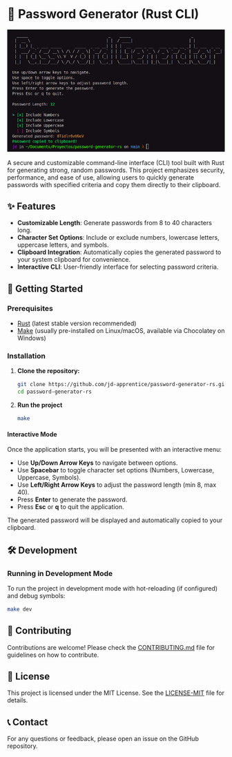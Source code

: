 # 🔐 Password Generator (Rust CLI)

![wallpaper](assets/image.png)

A secure and customizable command-line interface (CLI) tool built with Rust for generating strong, random passwords. This project emphasizes security, performance, and ease of use, allowing users to quickly generate passwords with specified criteria and copy them directly to their clipboard.

## ✨ Features

- **Customizable Length**: Generate passwords from 8 to 40 characters long.
- **Character Set Options**: Include or exclude numbers, lowercase letters, uppercase letters, and symbols.
- **Clipboard Integration**: Automatically copies the generated password to your system clipboard for convenience.
- **Interactive CLI**: User-friendly interface for selecting password criteria.

## 🚀 Getting Started

### Prerequisites

- [Rust](https://www.rust-lang.org/tools/install) (latest stable version recommended)
- [Make](https://www.gnu.org/software/make/) (usually pre-installed on Linux/macOS, available via Chocolatey on Windows)

### Installation

1. **Clone the repository:**
   ```bash
   git clone https://github.com/jd-apprentice/password-generator-rs.git
   cd password-generator-rs
   ```

2. **Run the project**
   ```bash
   make
   ```

#### Interactive Mode

Once the application starts, you will be presented with an interactive menu:

- Use **Up/Down Arrow Keys** to navigate between options.
- Use **Spacebar** to toggle character set options (Numbers, Lowercase, Uppercase, Symbols).
- Use **Left/Right Arrow Keys** to adjust the password length (min 8, max 40).
- Press **Enter** to generate the password.
- Press **Esc** or **q** to quit the application.

The generated password will be displayed and automatically copied to your clipboard.

## 🛠️ Development

### Running in Development Mode

To run the project in development mode with hot-reloading (if configured) and debug symbols:

```bash
make dev
```

## 🤝 Contributing

Contributions are welcome! Please check the [CONTRIBUTING.md](CONTRIBUTING.md) file for guidelines on how to contribute.

## 📄 License

This project is licensed under the MIT License. See the [LICENSE-MIT](LICENSE-MIT) file for details.

## 📞 Contact

For any questions or feedback, please open an issue on the GitHub repository.
